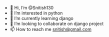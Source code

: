 - 👋 Hi, I’m @Snitish130
- 👀 I’m interested in python 
- 🌱 I’m currently learning django
- 💞️ I’m looking to collaborate on django project
- 📫 How to reach me snitish@gmail.com

<!---
Snitish130/Snitish130 is a ✨ special ✨ repository because its `README.md` (this file) appears on your GitHub profile.
You can click the Preview link to take a look at your changes.
--->
